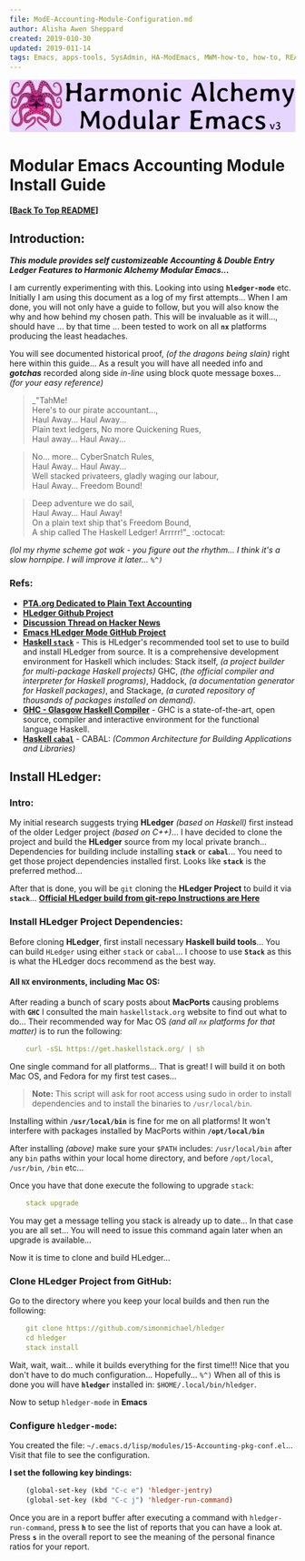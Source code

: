 ```yaml
---
file: ModE-Accounting-Module-Configuration.md
author: Alisha Awen Sheppard
created: 2019-010-30
updated: 2019-011-14
tags: Emacs, apps-tools, SysAdmin, HA-ModEmacs, MWM-how-to, how-to, README 
---
```

<!-- #Emacs #apps-tools #SysAdmin #HA-ModEmacs #MWM-how-to #how-to #README -->

![Banner](./media/Modular-Emacs-Github-Banner-v3.png)

# Modular Emacs Accounting Module Install Guide

**[\[Back To Top README\]](../README.md)**

## Introduction:

**_This module provides self customizeable Accounting & Double Entry Ledger Features to Harmonic Alchemy Modular Emacs..._**

I am currently experimenting with this.  Looking into using **`hledger-mode`** etc. Initially I am using this document as a log of my first attempts...  When I am done, you will not only have a guide to follow, but you will also know the why and how behind my chosen path.  This will be invaluable as it will..., should have ... by that time ... been tested to work on all **`nx`** platforms producing the least headaches.  

You will see documented historical proof, _(of the dragons being slain)_ right here within this guide... As a result you will have all needed info and **_gotchas_** recorded along side _in-line_ using block quote message boxes... _(for your easy reference)_

> _"TahMe!   
Here's to our pirate accountant...,   
Haul Away... Haul Away...   
Plain text ledgers, No more Quickening Rues,   
Haul away... Haul Away...   

> No... more... CyberSnatch Rules,  
Haul Away... Haul Away...   
Well stacked privateers, gladly waging our labour,   
Haul Away... Freedom Bound!   

> Deep adventure we do sail,   
Haul Away... Haul Away!  
On a plain text ship that's Freedom Bound,   
A ship called The Haskell Ledger! Arrrrr!"_ :octocat: 

_(lol my rhyme scheme got wak - you figure out the rhythm... I think it's a slow hornpipe.  I will improve it later... `%^)`_

### Refs:
- **[PTA.org Dedicated to Plain Text Accounting](https://plaintextaccounting.org/)**
- **[HLedger Github Project](https://github.com/narendraj9/hledger-mode)**
- **[Discussion Thread on Hacker News](https://news.ycombinator.com/item?id=13566147)**
- **[Emacs HLedger Mode GitHub Project](https://github.com/narendraj9/hledger-mode)**
- **[Haskell `stack`](https://tech.fpcomplete.com/haskell/get-started)** - This is HLedger's recommended tool set to use to build and install HLedger from source. It is a comprehensive development environment for Haskell which includes: 
Stack itself, _(a project builder for multi-package Haskell projects)_
GHC, _(the official compiler and interpreter for Haskell programs)_,
Haddock, _(a documentation generator for Haskell packages)_, and 
Stackage, _(a curated repository of thousands of packages installed on demand)_.
- **[GHC - Glasgow Haskell Compiler](https://www.haskell.org/ghc/)** - GHC is a state-of-the-art, open source, compiler and interactive environment for the functional language Haskell.
- **[Haskell `cabal`](https://www.haskell.org/cabal/)** -  CABAL: _(Common Architecture for Building Applications and Libraries)_

## Install HLedger:

### Intro:

My initial research suggests trying **HLedger** _(based on Haskell)_ first instead of the older Ledger project _(based on C++)_... I have decided to clone the project and build the **HLedger** source from my local private branch...  Dependencies for building include installing **`stack`** or **`cabal`**... You need to get those project dependencies installed first. Looks like **`stack`** is the preferred method...

After that is done, you will be `git` cloning the **HLedger Project** to build it via **`stack`**... **[Official HLedger build from git-repo Instructions are Here](https://hledger.org/download.html#building-the-development-version)**

### Install HLedger Project Dependencies:

Before cloning **HLedger**, first install necessary **Haskell build tools**... You can build `HLedger` using either `stack` or `cabal`...  I choose to use **`Stack`** as this is what the HLedger docs recommend as the best way.

#### All `NX` environments, including Mac OS:

After reading a bunch of scary posts about **MacPorts** causing problems with **`GHC`** I consulted the main `haskellstack.org` website to find out what to do... Their recommended way for Mac OS _(and all `nx` platforms for that matter)_ is to run the following:

```yaml
    curl -sSL https://get.haskellstack.org/ | sh
``` 
One single command for all platforms... That is great! I will build it on both Mac OS, and Fedora for my first test cases...

> **Note:** This script will ask for root access using sudo in order to install dependencies and to install the binaries to `/usr/local/bin`.

Installing within **`/usr/local/bin`** is fine for me on all platforms!  It won't interfere with packages installed by MacPorts within **`/opt/local/bin`**  

After installing _(above)_ make sure your `$PATH` includes: `/usr/local/bin` after any `bin` paths within your local home directory, and before `/opt/local`, `/usr/bin`, `/bin` etc...

Once you have that done execute the following to upgrade `stack`:

```yaml
    stack upgrade
```

You may get a message telling you stack is already up to date... In that case you are all set... You will need to issue this command again later when an upgrade is available...

Now it is time to clone and build HLedger...



### Clone HLedger Project from GitHub:

Go to the directory where you keep your local builds and then run the following:

```yaml
    git clone https://github.com/simonmichael/hledger
    cd hledger
    stack install
```

Wait, wait, wait... while it builds everything for the first time!!! Nice that you don't have to do much configuration... Hopefully... `%^)` When all of this is done you will have **`hledger`** installed in: `$HOME/.local/bin/hledger`.

Now to setup `hledger-mode` in **Emacs**

### Configure `hledger-mode`:

You created the file: `~/.emacs.d/lisp/modules/15-Accounting-pkg-conf.el`... Visit that file to see the configuration.

**I set the following key bindings:**

```lisp
    (global-set-key (kbd "C-c e") 'hledger-jentry)
    (global-set-key (kbd "C-c j") 'hledger-run-command)
```

Once you are in a report buffer after executing a command with `hledger-run-command`, press **`h`** to see the list of reports that you can have a look at. Press **`s`** in the overall report to see the meaning of the personal finance ratios for your report.


